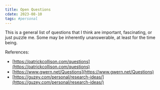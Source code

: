 ```yaml
---
title: Open Questions
cdate: 2023-08-10
tags: #personal 
---
```


This is a general list of questions that I think are important, fascinating, or just puzzle me. Some may be inherently unanswerable, at least for the time being.


References:
- [https://patrickcollison.com/questions](https://patrickcollison.com/questions)
- [https://www.gwern.net/Questions](https://www.gwern.net/Questions)
- [https://guzey.com/personal/research-ideas/](https://guzey.com/personal/research-ideas/)

